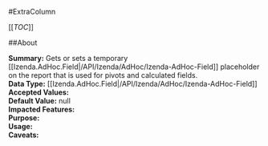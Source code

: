 #ExtraColumn

[[_TOC_]]

##About

**Summary:** Gets or sets a temporary [[Izenda.AdHoc.Field|/API/Izenda/AdHoc/Izenda-AdHoc-Field]] placeholder on the report that is used for pivots and calculated fields.  
**Data Type:** [[Izenda.AdHoc.Field|/API/Izenda/AdHoc/Izenda-AdHoc-Field]]  
**Accepted Values:**   
**Default Value:** null  
**Impacted Features:**   
**Purpose:**   
**Usage:**   
**Caveats:**   

